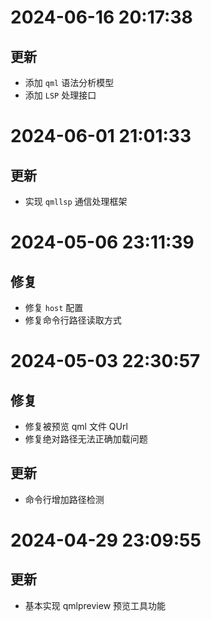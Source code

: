 
# 2024-06-16 20:17:38

## 更新
- 添加 `qml` 语法分析模型
- 添加 `LSP` 处理接口

# 2024-06-01 21:01:33

## 更新
- 实现 `qmllsp` 通信处理框架


# 2024-05-06 23:11:39

## 修复
- 修复 `host` 配置
- 修复命令行路径读取方式

# 2024-05-03 22:30:57

## 修复
- 修复被预览 qml 文件 QUrl 
- 修复绝对路径无法正确加载问题

## 更新
- 命令行增加路径检测

# 2024-04-29 23:09:55

## 更新
- 基本实现 qmlpreview 预览工具功能

